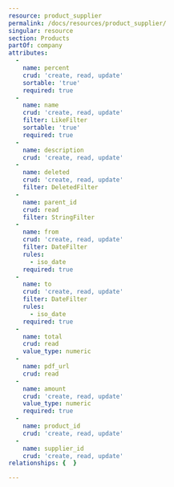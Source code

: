 ```yaml
---
resource: product_supplier
permalink: /docs/resources/product_supplier/
singular: resource
section: Products
partOf: company
attributes:
  -
    name: percent
    crud: 'create, read, update'
    sortable: 'true'
    required: true
  -
    name: name
    crud: 'create, read, update'
    filter: LikeFilter
    sortable: 'true'
    required: true
  -
    name: description
    crud: 'create, read, update'
  -
    name: deleted
    crud: 'create, read, update'
    filter: DeletedFilter
  -
    name: parent_id
    crud: read
    filter: StringFilter
  -
    name: from
    crud: 'create, read, update'
    filter: DateFilter
    rules:
      - iso_date
    required: true
  -
    name: to
    crud: 'create, read, update'
    filter: DateFilter
    rules:
      - iso_date
    required: true
  -
    name: total
    crud: read
    value_type: numeric
  -
    name: pdf_url
    crud: read
  -
    name: amount
    crud: 'create, read, update'
    value_type: numeric
    required: true
  -
    name: product_id
    crud: 'create, read, update'
  -
    name: supplier_id
    crud: 'create, read, update'
relationships: {  }

---
```

